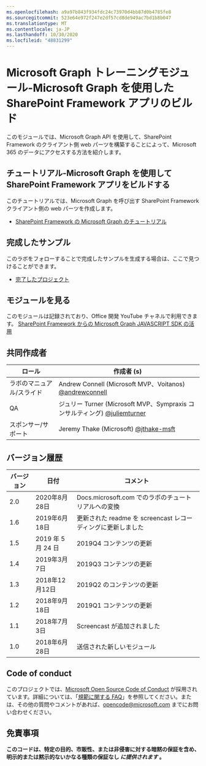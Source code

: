 ```yaml
---
ms.openlocfilehash: a9a97b843f934fdc24c73970d4bb87d0b4785fe8
ms.sourcegitcommit: 523e64e972f247e2df57cd8de949ac7bd1b8b047
ms.translationtype: MT
ms.contentlocale: ja-JP
ms.lasthandoff: 10/30/2020
ms.locfileid: "48831299"
---
```

# <a name="microsoft-graph-training-module---build-sharepoint-framework-apps-with-microsoft-graph"></a>Microsoft Graph トレーニングモジュール-Microsoft Graph を使用した SharePoint Framework アプリのビルド

このモジュールでは、Microsoft Graph API を使用して、SharePoint Framework のクライアント側 web パーツを構築することによって、Microsoft 365 のデータにアクセスする方法を紹介します。

## <a name="tutorial---build-sharepoint-framework-apps-with-microsoft-graph"></a>チュートリアル-Microsoft Graph を使用して SharePoint Framework アプリをビルドする

このチュートリアルでは、Microsoft Graph を呼び出す SharePoint Framework クライアント側の web パーツを作成します。

- [SharePoint Framework の Microsoft Graph のチュートリアル](https://docs.microsoft.com/graph/tutorials/spfx)

## <a name="completed-sample"></a>完成したサンプル

このラボをフォローすることで完成したサンプルを生成する場合は、ここで見つけることができます。

- [完了したプロジェクト](demo)

## <a name="watch-the-module"></a>モジュールを見る

このモジュールは記録されており、Office 開発 YouTube チャネルで利用できます。 [SharePoint Framework からの Microsoft Graph JAVASCRIPT SDK の活用](https://youtu.be/Z0ddMmgTWdQ)

## <a name="contributors"></a>共同作成者

|        ロール         |                                           作成者 (s)                                           |
| -------------------- | --------------------------------------------------------------------------------------------- |
| ラボのマニュアル/スライド | Andrew Connell (Microsoft MVP、Voitanos) [@andrewconnell](//github.com/andrewconnell)         |
| QA                   | ジュリー Turner (Microsoft MVP、Sympraxis コンサルティング) [@juliemturner](//github.com/juliemturner) |
| スポンサー/サポート    | Jeremy Thake (Microsoft) [@jthake-msft](//github.com/jthake-msft)                             |

## <a name="version-history"></a>バージョン履歴

| バージョン |        日付        |                     コメント                     |
| ------- | ------------------ | ------------------------------------------------ |
| 2.0     | 2020年8月28日    | Docs.microsoft.com でのラボのチュートリアルへの変換  |
| 1.6     | 2019年6月18日      | 更新された readme を screencast レコーディングに更新しました |
| 1.5     | 2019 年 5 月 24 日       | 2019Q4 コンテンツの更新                           |
| 1.4     | 2019年3月7日      | 2019Q3 コンテンツの更新                           |
| 1.3     | 2018年12月12日  | 2019Q2 のコンテンツの更新                           |
| 1.2     | 2018年9月18日 | 2019Q1 コンテンツの更新                           |
| 1.1     | 2018年7月3日       | Screencast が追加されました                                 |
| 1.0     | 2018年6月28日      | 送信された新しいモジュール                             |

## <a name="code-of-conduct"></a>Code of conduct

このプロジェクトでは、[Microsoft Open Source Code of Conduct](https://opensource.microsoft.com/codeofconduct/) が採用されています。詳細については、「[規範に関する FAQ](https://opensource.microsoft.com/codeofconduct/faq/)」を参照してください。または、その他の質問やコメントがあれば、[opencode@microsoft.com](mailto:opencode@microsoft.com) までにお問い合わせください。

## <a name="disclaimer"></a>免責事項

**このコードは、特定の目的、市販性、または非侵害に対する暗黙の保証を含め、明示的または黙示的ないかなる種類の保証なし _に提供されます_ 。**

